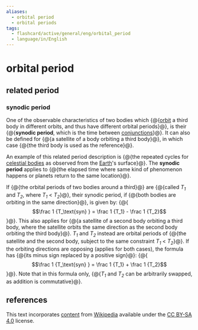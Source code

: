 ```yaml
---
aliases:
  - orbital period
  - orbital periods
tags:
  - flashcard/active/general/eng/orbital_period
  - language/in/English
---
```


# orbital period

## related period

### synodic period

One of the observable characteristics of two bodies which {@{[orbit](orbit.md) a third body in different orbits, and thus have different orbital periods}@}, is their {@{__synodic period__, which is the time between [conjunctions](conjunction%20(astronomy).md)}@}. It can also be defined for {@{a satellite of a body orbiting a third body}@}, in which case {@{the third body is used as the reference}@}. <!--SR:!2027-01-09,690,330!2028-06-12,1115,350!2027-09-17,877,330!2027-05-10,783,330-->

An example of this related period description is {@{the repeated cycles for [celestial bodies](astronomical%20object.md) as observed from the [Earth](Earth.md)'s surface}@}. The __synodic period__ applies to {@{the elapsed time where same kind of phenomenon happens or planets return to the same location}@}. <!--SR:!2028-10-10,1136,310!2026-02-06,387,290-->

If {@{the orbital periods of two bodies around a third}@} are {@{called _T<sub>1</sub>_ and _T<sub>2</sub>_, where _T<sub>1</sub>_ < _T<sub>2</sub>_}@}, their synodic period, if {@{both bodies are orbiting in the same direction}@}, is given by: {@{$$\frac 1 {T_\text{syn} } = \frac 1 {T_1} - \frac 1 {T_2}$$}@}. This also applies for {@{a satellite of a second body orbiting a third body, where the satellite orbits the same direction as the second body orbiting the third body}@}. _T<sub>1</sub>_ and _T<sub>2</sub>_ instead are orbital periods of {@{the satellite and the second body, subject to the same constraint _T<sub>1</sub>_ < _T<sub>2</sub>_}@}. If the orbiting directions are opposing (applies for both cases), the formula has {@{its minus sign replaced by a positive sign}@}: {@{$$\frac 1 {T_\text{syn} } = \frac 1 {T_1} + \frac 1 {T_2}$$}@}. Note that in this formula only, {@{_T<sub>1</sub>_ and _T<sub>2</sub>_ can be arbitrarily swapped, as addition is commutative}@}. <!--SR:!2028-10-09,1206,350!2028-09-14,1188,350!2027-10-20,933,350!2027-10-28,909,330!2026-09-14,557,310!2025-11-13,370,310!2027-03-20,750,330!2028-10-19,1215,350!2027-01-03,692,330-->

## references

This text incorporates [content](https://en.wikipedia.org/wiki/orbital_period) from [Wikipedia](Wikipedia.md) available under the [CC BY-SA 4.0](https://creativecommons.org/licenses/by-sa/4.0/) license.
